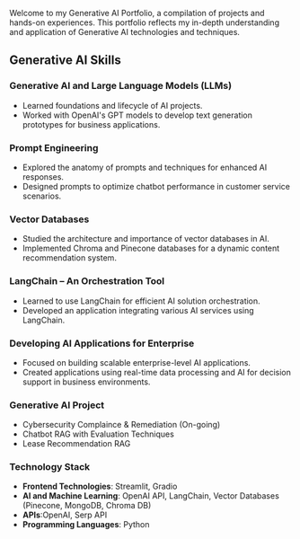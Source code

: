 
Welcome to my Generative AI Portfolio, a compilation of projects and hands-on experiences. This portfolio reflects my in-depth understanding and application of Generative AI technologies and techniques.

## Generative AI Skills

### Generative AI and Large Language Models (LLMs)
- Learned foundations and lifecycle of AI projects.
- Worked with OpenAI's GPT models to develop text generation prototypes for business applications.

### Prompt Engineering
- Explored the anatomy of prompts and techniques for enhanced AI responses.
- Designed prompts to optimize chatbot performance in customer service scenarios.

### Vector Databases
- Studied the architecture and importance of vector databases in AI.
- Implemented Chroma and Pinecone databases for a dynamic content recommendation system.

### LangChain – An Orchestration Tool
- Learned to use LangChain for efficient AI solution orchestration.
- Developed an application integrating various AI services using LangChain.

### Developing AI Applications for Enterprise
- Focused on building scalable enterprise-level AI applications.
- Created applications using real-time data processing and AI for decision support in business environments.

### Generative AI Project
- Cybersecurity Complaince & Remediation (On-going)
- Chatbot RAG with Evaluation Techniques
- Lease Recommendation RAG

### Technology Stack
- **Frontend Technologies**: Streamlit, Gradio
- **AI and Machine Learning**: OpenAI API, LangChain, Vector Databases (Pinecone, MongoDB, Chroma DB)
- **APIs**:OpenAI, Serp API
- **Programming Languages**: Python